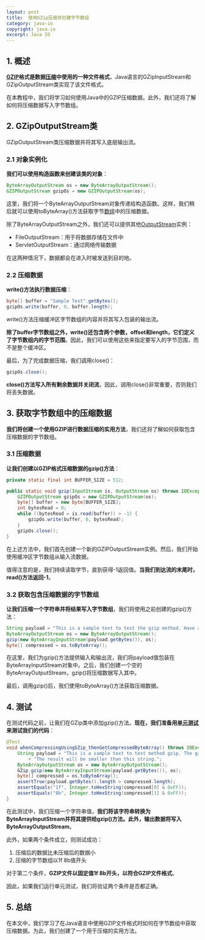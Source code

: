 ```yaml
---
layout: post
title:  使用GZip压缩并创建字节数组
category: java-io
copyright: java-io
excerpt: Java IO
---
```


## 1. 概述

**[GZIP](https://www.baeldung.com/linux/gzip-and-gunzip)格式是数据[压缩](https://www.baeldung.com/cs/zlib-vs-gzip-vs-zip)中使用的一种文件格式**，Java语言的GZipInputStream和GZipOutputStream类实现了该文件格式。

在本教程中，我们将学习如何使用Java中的GZIP压缩数据。此外，我们还将了解如何将压缩数据写入字节数组。

## 2. GZipOutputStream类

GZipOutputStream类压缩数据并将其写入底层输出流。

### 2.1 对象实例化

**我们可以使用构造函数来创建该类的对象**：

```java
ByteArrayOutputStream os = new ByteArrayOutputStream();
GZIPOutputStream gzipOs = new GZIPOutputStream(os);
```

这里，我们将一个ByteArrayOutputStream对象传递给构造函数。这样，我们稍后就可以使用toByteArray()方法获取字节[数组](https://www.baeldung.com/java-arrays-tutorial)中的压缩数据。

除了ByteArrayOutputStream之外，我们还可以提供其他[OutputStream](https://www.baeldung.com/java-outputstream)实例：

- FileOutputStream：用于将数据存储在文件中
- ServletOutputStream：通过网络传输数据

在这两种情况下，数据都会在进入时被发送到目的地。

### 2.2 压缩数据

**write()方法执行数据压缩**：

```java
byte[] buffer = "Sample Text".getBytes();
gzipOs.write(buffer, 0, buffer.length);
```

write()方法压缩缓冲区字节数组的内容并将其写入包装的输出流。

**除了buffer字节数组之外，write()还包含两个参数，offset和length，它们定义了字节数组内的字节范围**。因此，我们可以使用这些来指定要写入的字节范围，而不是整个缓冲区。

最后，为了完成数据压缩，我们调用close()：

```java
gzipOs.close();
```

**close()方法写入所有剩余数据并关闭流**，因此，调用close()非常重要，否则我们将丢失数据。

## 3. 获取字节数组中的压缩数据

**我们将创建一个使用GZIP进行数据压缩的实用方法**，我们还将了解如何获取包含压缩数据的字节数组。

### 3.1 压缩数据

**让我们创建以GZIP格式压缩数据的gzip()方法**：

```java
private static final int BUFFER_SIZE = 512;

public static void gzip(InputStream is, OutputStream os) throws IOException {
    GZIPOutputStream gzipOs = new GZIPOutputStream(os);
    byte[] buffer = new byte[BUFFER_SIZE];
    int bytesRead = 0;
    while ((bytesRead = is.read(buffer)) > -1) {
        gzipOs.write(buffer, 0, bytesRead);
    }
    gzipOs.close();
}
```

在上述方法中，我们首先创建一个新的GZIPOutputStream实例。然后，我们开始使用缓冲区字节数组从输入流数据。

值得注意的是，我们持续读取字节，直到获得-1返回值。**当我们到达流的末尾时，read()方法返回-1**。

### 3.2 获取包含压缩数据的字节数组

**让我们压缩一个字符串并将结果写入字节数组**，我们将使用之前创建的gzip()方法：

```java
String payload = "This is a sample text to test the gzip method. Have a nice day!";
ByteArrayOutputStream os = new ByteArrayOutputStream();
gzip(new ByteArrayInputStream(payload.getBytes()), os);
byte[] compressed = os.toByteArray();
```

在这里，我们为gzip()方法提供输入和输出流，我们将payload值包装在ByteArrayInputStream对象中。之后，我们创建一个空的ByteArrayOutputStream，gzip()将压缩数据写入其中。

最后，调用gzip()后，我们使用toByteArray()方法获取压缩数据。

## 4. 测试

在测试代码之前，让我们在GZip类中添加gzip()方法。**现在，我们准备用[单元测试](https://www.baeldung.com/java-unit-testing-best-practices)来测试我们的代码**：

```java
@Test
void whenCompressingUsingGZip_thenGetCompressedByteArray() throws IOException {
    String payload = "This is a sample text to test method gzip. The gzip algorithm will compress this string. "
        + "The result will be smaller than this string.";
    ByteArrayOutputStream os = new ByteArrayOutputStream();
    GZip.gzip(new ByteArrayInputStream(payload.getBytes()), os);
    byte[] compressed = os.toByteArray();
    assertTrue(payload.getBytes().length > compressed.length);
    assertEquals("1f", Integer.toHexString(compressed[0] & 0xFF));
    assertEquals("8b", Integer.toHexString(compressed[1] & 0xFF));
}
```

在此测试中，我们压缩一个字符串值，**我们将该字符串转换为ByteArrayInputStream并将其提供给gzip()方法。此外，输出数据将写入ByteArrayOutputStream**。

此外，如果两个条件成立，则测试成功：

1. 压缩后的数据比未压缩后的数据小
2. 压缩的字节数组以1f 8b值开头

对于第二个条件，**GZIP文件以固定值1f 8b开头，以符合GZIP文件格式**。

因此，如果我们运行单元测试，我们将验证两个条件是否都正确。

## 5. 总结

在本文中，我们学习了在Java语言中使用GZIP文件格式时如何在字节数组中获取压缩数据。为此，我们创建了一个用于压缩的实用方法。